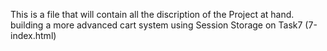 This is a file that will contain all the discription of the Project at hand.
building a more advanced cart system using Session Storage on Task7 (7-index.html)